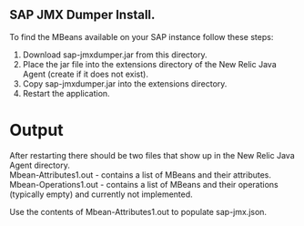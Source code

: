 ## SAP JMX Dumper Install.  
   
To find the MBeans available on your SAP instance follow these steps:    
1.   Download sap-jmxdumper.jar from this directory.  
2.   Place the jar file into the extensions directory of the New Relic Java Agent (create if it does not exist).  
3.   Copy sap-jmxdumper.jar into the extensions directory.   
4.   Restart the application.  
   
# Output
After restarting there should be two files that show up in the New Relic Java Agent directory.   
Mbean-Attributes1.out - contains a list of MBeans and their attributes.  
Mbean-Operations1.out - contains a list of MBeans and their operations (typically empty) and currently not implemented.    
   
Use the contents of Mbean-Attributes1.out to populate sap-jmx.json.   
